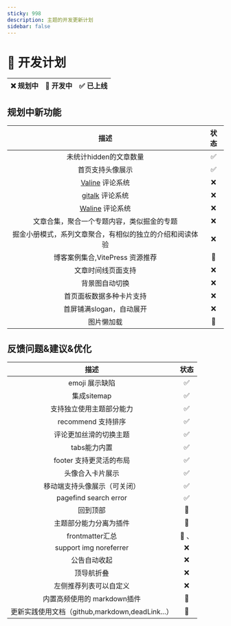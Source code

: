 ```yaml
---
sticky: 998
description: 主题的开发更新计划
sidebar: false
---
```

# 🥔 开发计划

| ❌ 规划中 | 🔧 开发中 | ✅ 已上线 |
| :------: | :------: | :------: |


## 规划中新功能
|                           描述                           | 状态  |
| :------------------------------------------------------: | :---: |
|                  未统计hidden的文章数量                  |   ✅   |
|                     首页支持头像展示                     |   ✅   |
|        [Valine](https://valine.js.org/) 评论系统         |   ❌   |
|   [gitalk](https://github.com/gitalk/gitalk) 评论系统    |   ❌   |
|  [Waline](https://github.com/walinejs/waline) 评论系统   |   ❌   |
|        文章合集，聚合一个专题内容，类似掘金的专题        |   ❌   |
| 掘金小册模式，系列文章聚合，有相似的独立的介绍和阅读体验 |   ❌   |
|             博客案例集合,VitePress 资源推荐              |   🔧   |
|                    文章时间线页面支持                    |   ❌   |
|                      背景图自动切换                      |   ❌   |
|                 首页面板数据多种卡片支持                 |   ❌   |
|                 首屏铺满slogan，自动展开                 |   ❌   |
|                        图片懒加载                        |   🔧   |

## 反馈问题&建议&优化
|                      描述                       |  状态  |
| :---------------------------------------------: | :----: |
|                 emoji 展示缺陷                  |   ✅    |
|                   集成sitemap                   |   ✅    |
|            支持独立使用主题部分能力             |   ✅    |
|               recommend 支持排序                |   ✅    |
|             评论更加丝滑的切换主题              |   ✅    |
|                  tabs能力内置                   |   ✅    |
|             footer 支持更灵活的布局             |   ✅    |
|                头像合入卡片展示                 |   ✅    |
|          移动端支持头像展示（可关闭）           |   ✅    |
|              pagefind search error              |   ✅    |
|                    回到顶部                     |   🔧    |
|             主题部分能力分离为插件              |   🔧    |
|                 frontmatter汇总                 | 🔧   、 |
|             support img noreferrer              |   ❌    |
|                  公告自动收起                   |   ❌    |
|                   顶导航折叠                    |   ❌    |
|             左侧推荐列表可以自定义              |   ❌    |
|           内置高频使用的 markdown插件           |   🔧    |
| 更新实践使用文档（github,markdown,deadLink...） |   🔧    |
